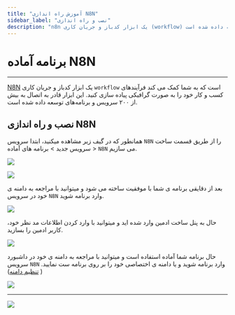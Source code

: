 ```yaml
---
title: "آموزش راه اندازی N8N"
sidebar_label: "نصب و راه اندازی"
description: "n8n یک ابزار کدباز و جریان کاری (workflow) است که به شما کمک می کند فرآیندهای کسب و کار خود را به صورت گرافیکی پیاده سازی کنید. این ابزار قادر به اتصال به بیش از ۲۰۰ سرویس و برنامه‌های توسعه داده شده است."
---
```


# برنامه آماده N8N
---

[N8N](https://chabokan.net/services/n8n/) یک ابزار کدباز و جریان کاری `workflow` است که به شما کمک می کند فرآیندهای کسب و کار خود را به صورت گرافیکی پیاده سازی کنید. این ابزار قادر به اتصال به بیش از ۲۰۰ سرویس و برنامه‌های توسعه داده شده است.

## نصب و راه اندازی N8N

همانطور که در گیف زیر مشاهده میکنید، ابتدا سرویس `N8N` را از طریق قسمت ساخت سرویس جدید > برنامه های آماده > `N8N` می سازیم.

![](https://s1.chabokan.net/docs/gifs/n8n-install.gif)

![](https://s1.chabokan.net/docs/images/n8n-platform-docs-1.jpg)

بعد از دقایقی برنامه ی شما با موفقیت ساخته می شود و میتوانید با مراجعه به دامنه ی خود در سرویس `N8N` وارد برنامه شوید.

![](https://s1.chabokan.net/docs/images/n8n-platform-docs-2-1.jpg)

حال به پنل ساخت ادمین وارد شده اید و میتوانید با وارد کردن اطلاعات مد نظر خود، کاربر ادمین را بسازید.

![](https://s1.chabokan.net/docs/images/n8n-platform-docs-3.jpg)

حال برنامه شما آماده استفاده است و میتوانید با مراجعه به دامنه ی خود در داشبورد سرویس `N8N` وارد برنامه شوید و یا دامنه ی اختصاصی خود را بر روی برنامه ست نمایید.( [تنظیم دامنه](https://docs.chabokan.net/domains/))

![](https://s1.chabokan.net/docs/images/n8n-platform-docs-4.jpg)

---
<a href="https://hub.chabokan.net/fa/services/create/n8n" ><img src="https://s1.chabokan.net/docs/images/n8n-banner.png" /></a>